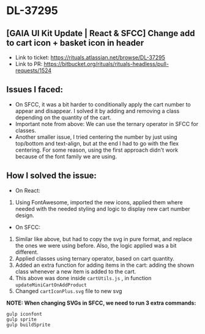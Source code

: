 # DL-37295

## [GAIA UI Kit Update | React & SFCC] Change add to cart icon + basket icon in header

- Link to ticket: https://rituals.atlassian.net/browse/DL-37295
- Link to PR: https://bitbucket.org/rituals/rituals-headless/pull-requests/1524

## Issues I faced: 

- On SFCC, it was a bit harder to conditionally apply the cart number to appear and disappear. 
I solved it by adding and removing a class depending on the quantity of the cart.
- Important note from above: We can use the ternary operator in SFCC for classes.
- Another smaller issue, I tried centering the number by just using top/bottom and text-align, but at the end I had to go with the flex centering. For some reason, using the first approach didn't work because of the font family we are using.

## How I solved the issue:

- On React:
1. Using FontAwesome, imported the new icons, applied them where needed with the needed styling and logic to display new cart number design.
- On SFCC:
1. Similar like above, but had to copy the svg in pure format, and replace the ones we were using before. Also, the logic applied was a bit different.
2. Applied classes using ternary operator, based on cart quantity.
3. Added an extra function for adding items in the cart: adding the shown class whenever a new item is added to the cart.
4. This above was done inside `cartUtils.js` , in function `updateMiniCartOnAddProduct`
5. Changed `cartIconPlus.svg` file to new svg

**NOTE: When changing SVGs in SFCC, we need to run 3 extra commands:**

```
gulp iconfont
gulp sprite
gulp buildSprite
```